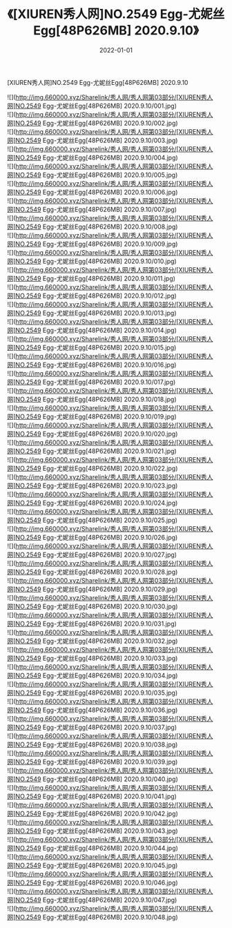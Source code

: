 ﻿---
layout: post
title:  《[XIUREN秀人网]NO.2549 Egg-尤妮丝Egg[48P626MB] 2020.9.10》
date:   2022-01-01
img: http://img.660000.xyz/Sharelink/秀人网/秀人网第03部分/[XIUREN秀人网]NO.2549 Egg-尤妮丝Egg[48P626MB] 2020.9.10/000.jpg
categories: [美女, 清纯, 唯美]
---

[XIUREN秀人网]NO.2549 Egg-尤妮丝Egg[48P626MB] 2020.9.10

 ![](http://img.660000.xyz/Sharelink/秀人网/秀人网第03部分/[XIUREN秀人网]NO.2549 Egg-尤妮丝Egg[48P626MB] 2020.9.10/001.jpg) <br>![](http://img.660000.xyz/Sharelink/秀人网/秀人网第03部分/[XIUREN秀人网]NO.2549 Egg-尤妮丝Egg[48P626MB] 2020.9.10/002.jpg) <br>![](http://img.660000.xyz/Sharelink/秀人网/秀人网第03部分/[XIUREN秀人网]NO.2549 Egg-尤妮丝Egg[48P626MB] 2020.9.10/003.jpg) <br>![](http://img.660000.xyz/Sharelink/秀人网/秀人网第03部分/[XIUREN秀人网]NO.2549 Egg-尤妮丝Egg[48P626MB] 2020.9.10/004.jpg) <br>![](http://img.660000.xyz/Sharelink/秀人网/秀人网第03部分/[XIUREN秀人网]NO.2549 Egg-尤妮丝Egg[48P626MB] 2020.9.10/005.jpg) <br>![](http://img.660000.xyz/Sharelink/秀人网/秀人网第03部分/[XIUREN秀人网]NO.2549 Egg-尤妮丝Egg[48P626MB] 2020.9.10/006.jpg) <br>![](http://img.660000.xyz/Sharelink/秀人网/秀人网第03部分/[XIUREN秀人网]NO.2549 Egg-尤妮丝Egg[48P626MB] 2020.9.10/007.jpg) <br>![](http://img.660000.xyz/Sharelink/秀人网/秀人网第03部分/[XIUREN秀人网]NO.2549 Egg-尤妮丝Egg[48P626MB] 2020.9.10/008.jpg) <br>![](http://img.660000.xyz/Sharelink/秀人网/秀人网第03部分/[XIUREN秀人网]NO.2549 Egg-尤妮丝Egg[48P626MB] 2020.9.10/009.jpg) <br>![](http://img.660000.xyz/Sharelink/秀人网/秀人网第03部分/[XIUREN秀人网]NO.2549 Egg-尤妮丝Egg[48P626MB] 2020.9.10/010.jpg) <br>![](http://img.660000.xyz/Sharelink/秀人网/秀人网第03部分/[XIUREN秀人网]NO.2549 Egg-尤妮丝Egg[48P626MB] 2020.9.10/011.jpg) <br>![](http://img.660000.xyz/Sharelink/秀人网/秀人网第03部分/[XIUREN秀人网]NO.2549 Egg-尤妮丝Egg[48P626MB] 2020.9.10/012.jpg) <br>![](http://img.660000.xyz/Sharelink/秀人网/秀人网第03部分/[XIUREN秀人网]NO.2549 Egg-尤妮丝Egg[48P626MB] 2020.9.10/013.jpg) <br>![](http://img.660000.xyz/Sharelink/秀人网/秀人网第03部分/[XIUREN秀人网]NO.2549 Egg-尤妮丝Egg[48P626MB] 2020.9.10/014.jpg) <br>![](http://img.660000.xyz/Sharelink/秀人网/秀人网第03部分/[XIUREN秀人网]NO.2549 Egg-尤妮丝Egg[48P626MB] 2020.9.10/015.jpg) <br>![](http://img.660000.xyz/Sharelink/秀人网/秀人网第03部分/[XIUREN秀人网]NO.2549 Egg-尤妮丝Egg[48P626MB] 2020.9.10/016.jpg) <br>![](http://img.660000.xyz/Sharelink/秀人网/秀人网第03部分/[XIUREN秀人网]NO.2549 Egg-尤妮丝Egg[48P626MB] 2020.9.10/017.jpg) <br>![](http://img.660000.xyz/Sharelink/秀人网/秀人网第03部分/[XIUREN秀人网]NO.2549 Egg-尤妮丝Egg[48P626MB] 2020.9.10/018.jpg) <br>![](http://img.660000.xyz/Sharelink/秀人网/秀人网第03部分/[XIUREN秀人网]NO.2549 Egg-尤妮丝Egg[48P626MB] 2020.9.10/019.jpg) <br>![](http://img.660000.xyz/Sharelink/秀人网/秀人网第03部分/[XIUREN秀人网]NO.2549 Egg-尤妮丝Egg[48P626MB] 2020.9.10/020.jpg) <br>![](http://img.660000.xyz/Sharelink/秀人网/秀人网第03部分/[XIUREN秀人网]NO.2549 Egg-尤妮丝Egg[48P626MB] 2020.9.10/021.jpg) <br>![](http://img.660000.xyz/Sharelink/秀人网/秀人网第03部分/[XIUREN秀人网]NO.2549 Egg-尤妮丝Egg[48P626MB] 2020.9.10/022.jpg) <br>![](http://img.660000.xyz/Sharelink/秀人网/秀人网第03部分/[XIUREN秀人网]NO.2549 Egg-尤妮丝Egg[48P626MB] 2020.9.10/023.jpg) <br>![](http://img.660000.xyz/Sharelink/秀人网/秀人网第03部分/[XIUREN秀人网]NO.2549 Egg-尤妮丝Egg[48P626MB] 2020.9.10/024.jpg) <br>![](http://img.660000.xyz/Sharelink/秀人网/秀人网第03部分/[XIUREN秀人网]NO.2549 Egg-尤妮丝Egg[48P626MB] 2020.9.10/025.jpg) <br>![](http://img.660000.xyz/Sharelink/秀人网/秀人网第03部分/[XIUREN秀人网]NO.2549 Egg-尤妮丝Egg[48P626MB] 2020.9.10/026.jpg) <br>![](http://img.660000.xyz/Sharelink/秀人网/秀人网第03部分/[XIUREN秀人网]NO.2549 Egg-尤妮丝Egg[48P626MB] 2020.9.10/027.jpg) <br>![](http://img.660000.xyz/Sharelink/秀人网/秀人网第03部分/[XIUREN秀人网]NO.2549 Egg-尤妮丝Egg[48P626MB] 2020.9.10/028.jpg) <br>![](http://img.660000.xyz/Sharelink/秀人网/秀人网第03部分/[XIUREN秀人网]NO.2549 Egg-尤妮丝Egg[48P626MB] 2020.9.10/029.jpg) <br>![](http://img.660000.xyz/Sharelink/秀人网/秀人网第03部分/[XIUREN秀人网]NO.2549 Egg-尤妮丝Egg[48P626MB] 2020.9.10/030.jpg) <br>![](http://img.660000.xyz/Sharelink/秀人网/秀人网第03部分/[XIUREN秀人网]NO.2549 Egg-尤妮丝Egg[48P626MB] 2020.9.10/031.jpg) <br>![](http://img.660000.xyz/Sharelink/秀人网/秀人网第03部分/[XIUREN秀人网]NO.2549 Egg-尤妮丝Egg[48P626MB] 2020.9.10/032.jpg) <br>![](http://img.660000.xyz/Sharelink/秀人网/秀人网第03部分/[XIUREN秀人网]NO.2549 Egg-尤妮丝Egg[48P626MB] 2020.9.10/033.jpg) <br>![](http://img.660000.xyz/Sharelink/秀人网/秀人网第03部分/[XIUREN秀人网]NO.2549 Egg-尤妮丝Egg[48P626MB] 2020.9.10/034.jpg) <br>![](http://img.660000.xyz/Sharelink/秀人网/秀人网第03部分/[XIUREN秀人网]NO.2549 Egg-尤妮丝Egg[48P626MB] 2020.9.10/035.jpg) <br>![](http://img.660000.xyz/Sharelink/秀人网/秀人网第03部分/[XIUREN秀人网]NO.2549 Egg-尤妮丝Egg[48P626MB] 2020.9.10/036.jpg) <br>![](http://img.660000.xyz/Sharelink/秀人网/秀人网第03部分/[XIUREN秀人网]NO.2549 Egg-尤妮丝Egg[48P626MB] 2020.9.10/037.jpg) <br>![](http://img.660000.xyz/Sharelink/秀人网/秀人网第03部分/[XIUREN秀人网]NO.2549 Egg-尤妮丝Egg[48P626MB] 2020.9.10/038.jpg) <br>![](http://img.660000.xyz/Sharelink/秀人网/秀人网第03部分/[XIUREN秀人网]NO.2549 Egg-尤妮丝Egg[48P626MB] 2020.9.10/039.jpg) <br>![](http://img.660000.xyz/Sharelink/秀人网/秀人网第03部分/[XIUREN秀人网]NO.2549 Egg-尤妮丝Egg[48P626MB] 2020.9.10/040.jpg) <br>![](http://img.660000.xyz/Sharelink/秀人网/秀人网第03部分/[XIUREN秀人网]NO.2549 Egg-尤妮丝Egg[48P626MB] 2020.9.10/041.jpg) <br>![](http://img.660000.xyz/Sharelink/秀人网/秀人网第03部分/[XIUREN秀人网]NO.2549 Egg-尤妮丝Egg[48P626MB] 2020.9.10/042.jpg) <br>![](http://img.660000.xyz/Sharelink/秀人网/秀人网第03部分/[XIUREN秀人网]NO.2549 Egg-尤妮丝Egg[48P626MB] 2020.9.10/043.jpg) <br>![](http://img.660000.xyz/Sharelink/秀人网/秀人网第03部分/[XIUREN秀人网]NO.2549 Egg-尤妮丝Egg[48P626MB] 2020.9.10/044.jpg) <br>![](http://img.660000.xyz/Sharelink/秀人网/秀人网第03部分/[XIUREN秀人网]NO.2549 Egg-尤妮丝Egg[48P626MB] 2020.9.10/045.jpg) <br>![](http://img.660000.xyz/Sharelink/秀人网/秀人网第03部分/[XIUREN秀人网]NO.2549 Egg-尤妮丝Egg[48P626MB] 2020.9.10/046.jpg) <br>![](http://img.660000.xyz/Sharelink/秀人网/秀人网第03部分/[XIUREN秀人网]NO.2549 Egg-尤妮丝Egg[48P626MB] 2020.9.10/047.jpg) <br>![](http://img.660000.xyz/Sharelink/秀人网/秀人网第03部分/[XIUREN秀人网]NO.2549 Egg-尤妮丝Egg[48P626MB] 2020.9.10/048.jpg) <br>